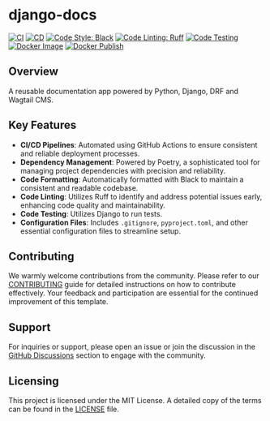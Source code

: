 # django-docs

[![CI](https://github.com/youzarsiph/django-docs/actions/workflows/ci.yml/badge.svg)](https://github.com/youzarsiph/django-docs/actions/workflows/ci.yml)
[![CD](https://github.com/youzarsiph/django-docs/actions/workflows/cd.yml/badge.svg)](https://github.com/youzarsiph/django-docs/actions/workflows/cd.yml)
[![Code Style: Black](https://github.com/youzarsiph/django-docs/actions/workflows/black.yml/badge.svg)](https://github.com/youzarsiph/django-docs/actions/workflows/black.yml)
[![Code Linting: Ruff](https://github.com/youzarsiph/django-docs/actions/workflows/ruff.yml/badge.svg)](https://github.com/youzarsiph/django-docs/actions/workflows/ruff.yml)
[![Code Testing](https://github.com/youzarsiph/django-docs/actions/workflows/tests.yml/badge.svg)](https://github.com/youzarsiph/django-docs/actions/workflows/tests.yml)
[![Docker Image](https://github.com/youzarsiph/django-docs/actions/workflows/docker-image.yml/badge.svg)](https://github.com/youzarsiph/django-docs/actions/workflows/docker-image.yml)
[![Docker Publish](https://github.com/youzarsiph/django-docs/actions/workflows/docker-publish.yml/badge.svg)](https://github.com/youzarsiph/django-docs/actions/workflows/docker-publish.yml)

## Overview

A reusable documentation app powered by Python, Django, DRF and Wagtail CMS.

## Key Features

- **CI/CD Pipelines**: Automated using GitHub Actions to ensure consistent and reliable deployment processes.
- **Dependency Management**: Powered by Poetry, a sophisticated tool for managing project dependencies with precision and reliability.
- **Code Formatting**: Automatically formatted with Black to maintain a consistent and readable codebase.
- **Code Linting**: Utilizes Ruff to identify and address potential issues early, enhancing code quality and maintainability.
- **Code Testing**: Utilizes Django to run tests.
- **Configuration Files**: Includes `.gitignore`, `pyproject.toml`, and other essential configuration files to streamline setup.

## Contributing

We warmly welcome contributions from the community. Please refer to our [CONTRIBUTING](CONTRIBUTING.md) guide for detailed instructions on how to contribute effectively. Your feedback and participation are essential for the continued improvement of this template.

## Support

For inquiries or support, please open an issue or join the discussion in the [GitHub Discussions](https://github.com/youzarsiph/django-docs/discussions) section to engage with the community.

## Licensing

This project is licensed under the MIT License. A detailed copy of the terms can be found in the [LICENSE](LICENSE) file.
